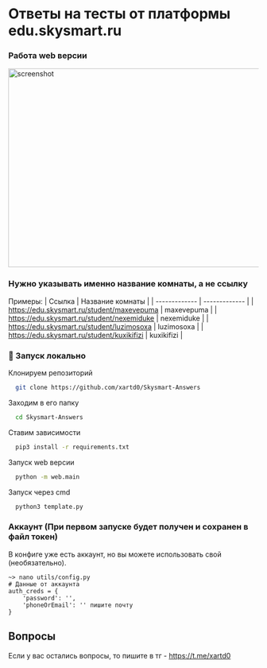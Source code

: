 # Ответы на тесты от платформы edu.skysmart.ru

### Работа web версии

<img src="https://github.com/xartd0/Skysmart-Answers-API/assets/43171120/921c5de9-d9cf-4924-8e08-3e60a6159568" alt="screenshot" width="600" height="400"/>

### Нужно указывать именно название комнаты, а не ссылку

Примеры:
| Ссылка | Название комнаты |
| ------------- | ------------- |
| https://edu.skysmart.ru/student/maxevepuma | maxevepuma |
| https://edu.skysmart.ru/student/nexemiduke | nexemiduke |
| https://edu.skysmart.ru/student/luzimosoxa | luzimosoxa |
| https://edu.skysmart.ru/student/kuxikifizi | kuxikifizi |



<!-- Run Locally -->
### :running: Запуск локально

Клонируем репозиторий

```bash
  git clone https://github.com/xartd0/Skysmart-Answers
```

Заходим в его папку

```bash
  cd Skysmart-Answers
```

Ставим зависимости

```bash
  pip3 install -r requirements.txt
```

Запуск web версии

```bash
  python -m web.main
```

Запуск через cmd

```bash
  python3 template.py
```



### Аккаунт (При первом запуске будет получен и сохранен в файл токен)
В конфиге уже есть аккаунт, но вы можете использовать свой (необязательно).

```
~> nano utils/config.py
# Данные от аккаунта
auth_creds = {
    'password': '',
    'phoneOrEmail': '' пишите почту
}
```

## Вопросы
Если у вас остались вопросы, то пишите в тг - https://t.me/xartd0
